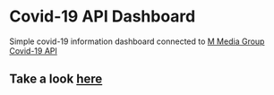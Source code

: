 # Covid-19 API Dashboard

Simple covid-19 information dashboard connected to [M Media Group Covid-19 API](https://blog.mmediagroup.fr/post/m-media-launches-covid-19-api/)

## Take a look [here](https://emanuelalvaradog.github.io/covid-api-dashboard/)
